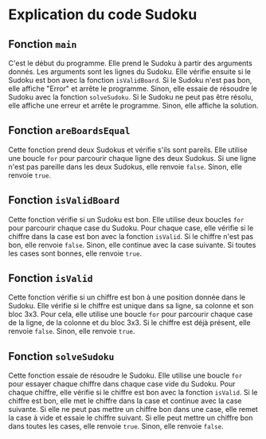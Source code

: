# Explication du code Sudoku

## Fonction `main`

C'est le début du programme. Elle prend le Sudoku à partir des arguments donnés. Les arguments sont les lignes du Sudoku. Elle vérifie ensuite si le Sudoku est bon avec la fonction `isValidBoard`. Si le Sudoku n'est pas bon, elle affiche "Error" et arrête le programme. Sinon, elle essaie de résoudre le Sudoku avec la fonction `solveSudoku`. Si le Sudoku ne peut pas être résolu, elle affiche une erreur et arrête le programme. Sinon, elle affiche la solution.

## Fonction `areBoardsEqual`

Cette fonction prend deux Sudokus et vérifie s'ils sont pareils. Elle utilise une boucle `for` pour parcourir chaque ligne des deux Sudokus. Si une ligne n'est pas pareille dans les deux Sudokus, elle renvoie `false`. Sinon, elle renvoie `true`.

## Fonction `isValidBoard`

Cette fonction vérifie si un Sudoku est bon. Elle utilise deux boucles `for` pour parcourir chaque case du Sudoku. Pour chaque case, elle vérifie si le chiffre dans la case est bon avec la fonction `isValid`. Si le chiffre n'est pas bon, elle renvoie `false`. Sinon, elle continue avec la case suivante. Si toutes les cases sont bonnes, elle renvoie `true`.

## Fonction `isValid`

Cette fonction vérifie si un chiffre est bon à une position donnée dans le Sudoku. Elle vérifie si le chiffre est unique dans sa ligne, sa colonne et son bloc 3x3. Pour cela, elle utilise une boucle `for` pour parcourir chaque case de la ligne, de la colonne et du bloc 3x3. Si le chiffre est déjà présent, elle renvoie `false`. Sinon, elle renvoie `true`.

## Fonction `solveSudoku`

Cette fonction essaie de résoudre le Sudoku. Elle utilise une boucle `for` pour essayer chaque chiffre dans chaque case vide du Sudoku. Pour chaque chiffre, elle vérifie si le chiffre est bon avec la fonction `isValid`. Si le chiffre est bon, elle met le chiffre dans la case et continue avec la case suivante. Si elle ne peut pas mettre un chiffre bon dans une case, elle remet la case à vide et essaie le chiffre suivant. Si elle peut mettre un chiffre bon dans toutes les cases, elle renvoie `true`. Sinon, elle renvoie `false`.
